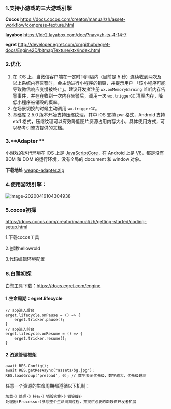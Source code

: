 ### 1.支持小游戏的三大游戏引擎

**Cocos** https://docs.cocos.com/creator/manual/zh/asset-workflow/compress-texture.html

**layabox** https://ldc2.layabox.com/doc/?nav=zh-ts-4-14-7

**egret** http://developer.egret.com/cn/github/egret-docs/Engine2D/bitmapTexture/ktx/index.html

### 2.优化

1. 在 iOS 上，当微信客户端在一定时间间隔内（目前是 5 秒）连续收到两次及以上系统内存告警时，会主动进行小程序的销毁，并提示用户 「该小程序可能导致微信响应变慢被终止」。建议开发者注册 `wx.onMemoryWarning` 监听内存告警事件，并在在收到一次内存告警后，调用一次 `wx.triggerGC` 清理内存，降低小程序被销毁的概率。
2. 在场景切换的时候主动调用 `wx.triggerGC`。
3. 基础库 2.5.0 版本开始支持压缩纹理，其中 iOS 支持 pvr 格式，Android 支持 etc1 格式，压缩纹理可以有效降低图片资源占用内存大小，具体使用方式，可以参考引擎方提供的文档。

### 3.**Adapter **

小游戏的运行环境在 iOS 上是 [JavaScriptCore](https://developer.apple.com/documentation/javascriptcore)，在 Android 上是 [V8](https://developers.google.com/v8/)，都是没有 BOM 和 DOM 的运行环境，没有全局的 document 和 window 对象。

**下载地址** [weapp-adapter.zip](https://res.wx.qq.com/wxdoc/dist/assets/media/weapp-adapter.9568fddf.zip)

### 4.使用游戏引擎：

![image-20200416104304938](C:\Users\HQ\AppData\Roaming\Typora\typora-user-images\image-20200416104304938.png)

### 5.cocos初探

https://docs.cocos.com/creator/manual/zh/getting-started/coding-setup.html

1.下载cocos工具

2.创建hellowrold

3.代码编辑环境配置

### 6.白鹭初探

白鹭工具下载：https://docs.egret.com/engine

#### 1.生命周期：egret.lifecycle

```
// app进入后台
erget.lifecycle.onPause = () => {
	erget.tricker.pause();
}
// app进入前台
erget.lifecycle.onResume = () => {
	erget.tricker.resume();
}
```

#### 2.资源管理框架

```
await RES.Config();
await RES.getResAsync("assets/bg.jpg");
RES.loadGroup('preload', 0); // 数字表示优先级，数字越大，优先级越高
```

任意一个资源的生命周期都遵循以下机制：

```
加载-》处理-》持有-》销毁实例-》销毁缓存
处理器(Processor)参与整个生命周期过程，并提供必要的函数供开发者扩展
```

